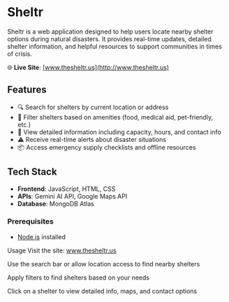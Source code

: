 # Sheltr

Sheltr is a web application designed to help users locate nearby shelter options during natural disasters. It provides real-time updates, detailed shelter information, and helpful resources to support communities in times of crisis.

🌐 **Live Site**: [www.thesheltr.us](http://www.thesheltr.us)

## Features

- 🔍 Search for shelters by current location or address
- 🏨 Filter shelters based on amenities (food, medical aid, pet-friendly, etc.)
- 📄 View detailed information including capacity, hours, and contact info
- ⚠️ Receive real-time alerts about disaster situations
- 📦 Access emergency supply checklists and offline resources

## Tech Stack

- **Frontend**: JavaScript, HTML, CSS
- **APIs**: Gemini AI API, Google Maps API
- **Database**: MongoDB Atlas

### Prerequisites
- [Node.js](https://nodejs.org/) installed

Usage
Visit the site: www.thesheltr.us

Use the search bar or allow location access to find nearby shelters

Apply filters to find shelters based on your needs

Click on a shelter to view detailed info, maps, and contact options
